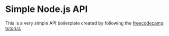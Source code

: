 # Simple Node.js API 

This is a very simple API boilerplate created by following the [freecodecamp tutorial.](https://medium.freecodecamp.org/building-a-simple-node-js-api-in-under-30-minutes-a07ea9e390d2)
